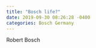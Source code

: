 ```yaml
---
title: "Bosch life?"
date: 2019-09-30 08:26:28 -0400
categories: Bosch Germany
---
```



Robert Bosch

